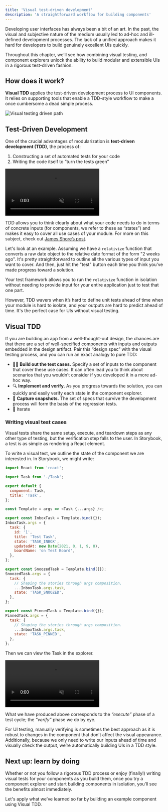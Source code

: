 ```yaml
---
title: 'Visual test-driven development'
description: 'A straightforward workflow for building components'
---
```


Developing user interfaces has always been a bit of an art. In the past, the visual and subjective nature of the medium usually led to ad-hoc and ill-defined development processes. The lack of a unified approach makes it hard for developers to build genuinely excellent UIs quickly.

Throughout this chapter, we’ll see how combining visual testing, and component explorers unlock the ability to build modular and extensible UIs in a rigorous test-driven fashion.

## How does it work?

**Visual TDD** applies the test-driven development process to UI components. It relies on supporting tools that enable a TDD-style workflow to make a once cumbersome a dead simple process.

![Visual testing driven path](/visual-testing-handbook/visual-testing-handbook-vtdd-path-optimized.png)

## Test-Driven Development

One of the crucial advantages of modularization is **test-driven development (TDD)**, the process of:

1. Constructing a set of automated tests for your code
2. Writing the code itself to “turn the tests green”

<video autoPlay muted playsInline loop>
  <source
    src="/visual-testing-handbook/red-green-vtdd-optimized.mp4"
    type="video/mp4">
</video>

TDD allows you to think clearly about what your code needs to do in terms of concrete inputs (for components, we refer to these as “states”) and makes it easy to cover all use cases of your module. For more on this subject, check out [James Shore’s post](http://www.jamesshore.com/v2/books/aoad1/test_driven_development).

Let's look at an example. Assuming we have a `relativize` function that converts a raw date object to the relative date format of the form "2 weeks ago". It's pretty straightforward to outline all the various types of input you want to cover. And then, just hit the "test" button each time you think you've made progress toward a solution.

Your test framework allows you to run the `relativize` function in isolation without needing to provide input for your entire application just to test that one part.

However, TDD wavers when it’s hard to define unit tests ahead of time when your module is hard to isolate, and your outputs are hard to predict ahead of time. It's the perfect case for UIs without visual testing.

## Visual TDD

If you are building an app from a well-thought-out design, the chances are that there are a set of well-specified components with inputs and outputs embedded in the design artifact. Pair this “design spec” with the visual testing process, and you can run an exact analogy to pure TDD:

- ✍🏽 **Build out the test cases.** Specify a set of inputs to the component that cover these use cases. It can often lead you to think about scenarios that you wouldn’t consider if you developed it in a more ad-hoc way.
- 🔍 **Implement and verify.** As you progress towards the solution, you can quickly and easily verify each state in the component explorer.
- 📁 **Capture snapshots.** The set of specs that survive the development process will form the basis of the regression tests.
- 🔄 Iterate

### Writing visual test cases

Visual tests share the same setup, execute, and teardown steps as any other type of testing, but the verification step falls to the user. In Storybook, a test is as simple as rendering a React element.

To write a visual test, we outline the state of the component we are interested in. In Storybook, we might write:

```js:title=src/components/Task.stories.js
import React from 'react';

import Task from './Task';

export default {
  component: Task,
  title: 'Task',
};

const Template = args => <Task {...args} />;

export const InboxTask = Template.bind({});
InboxTask.args = {
  task: {
    id: '1',
    title: 'Test Task',
    state: 'TASK_INBOX',
    updatedAt: new Date(2021, 0, 1, 9, 0),
    boardName: 'on Test Board',
  },
};

export const SnoozedTask = Template.bind({});
SnoozedTask.args = {
  task: {
    // Shaping the stories through args composition.
    ...InboxTask.args.task,
    state: 'TASK_SNOOZED',
  },
};

export const PinnedTask = Template.bind({});
PinnedTask.args = {
  task: {
    // Shaping the stories through args composition.
    ...InboxTask.args.task,
    state: 'TASK_PINNED',
  },
};
```

Then we can view the Task in the explorer.

<video autoPlay muted playsInline loop>
  <source
    src="/visual-testing-handbook/task-stories-snoozed-optimized.mp4"
    type="video/mp4"/>
</video>

What we have produced above corresponds to the _“execute”_ phase of a test cycle; the _“verify”_ phase we do by eye.

For UI testing, manually verifying is sometimes the best approach as it is robust to changes in the component that don’t affect the visual appearance. Additionally, because we only need to write our inputs ahead of time and visually check the output, we’re automatically building UIs in a TDD style.

## Next up: learn by doing

Whether or not you follow a rigorous TDD process or enjoy (finally!) writing visual tests for your components as you build them, once you try a component explorer and start building components in isolation, you’ll see the benefits almost immediately.

Let's apply what we’ve learned so far by building an example component using Visual TDD.

